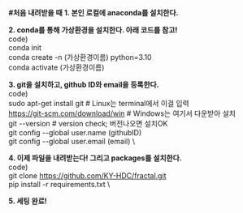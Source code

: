 **#처음 내려받을 때**
**1. 본인 로컬에 anaconda를 설치한다.**
   
**2. conda를 통해 가상환경을 설치한다. 아래 코드를 참고!** \
   code) \
   conda init \
   conda create -n (가상환경이름) python=3.10 \
   conda activate (가상환경이름)
   
**3. git을 설치하고, github ID와 email을 등록한다.** \
   code) \
   sudo apt-get install git    # Linux는 terminal에서 이걸 입력 \
   https://git-scm.com/download/win    # Windows는 여기서 다운받아 설치 \
   git --version    # version check; 버전나오면 설치OK \
   git config --global user.name (githubID) \
   git config --global user.email (email) \
   
**4. 이제 파일을 내려받는다! 그리고 packages를 설치한다.** \
   code) \
   git clone https://github.com/KY-HDC/fractal.git \
   pip install -r requirements.txt \

**5. 세팅 완료!**

